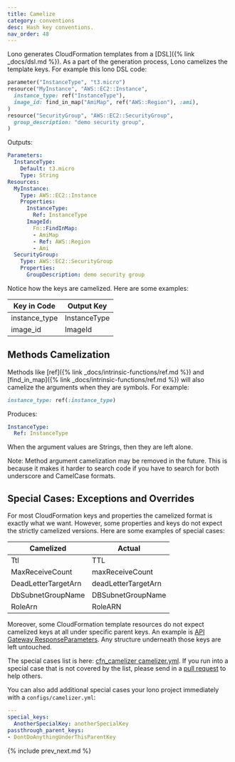 ```yaml
---
title: Camelize
category: conventions
desc: Hash key conventions.
nav_order: 48
---
```


Lono generates CloudFormation templates from a [DSL]({% link _docs/dsl.md %}).  As a part of the generation process, Lono camelizes the template keys.  For example this lono DSL code:

```ruby
parameter("InstanceType", "t3.micro")
resource("MyInstance", "AWS::EC2::Instance",
  instance_type: ref("InstanceType"),
  image_id: find_in_map("AmiMap", ref("AWS::Region"), :ami),
)
resource("SecurityGroup", "AWS::EC2::SecurityGroup",
  group_description: "demo security group",
)
```

Outputs:

```yaml
Parameters:
  InstanceType:
    Default: t3.micro
    Type: String
Resources:
  MyInstance:
    Type: AWS::EC2::Instance
    Properties:
      InstanceType:
        Ref: InstanceType
      ImageId:
        Fn::FindInMap:
        - AmiMap
        - Ref: AWS::Region
        - Ami
  SecurityGroup:
    Type: AWS::EC2::SecurityGroup
    Properties:
      GroupDescription: demo security group
```

Notice how the keys are camelized. Here are some examples:

Key in Code | Output Key
--- | ---
instance_type | InstanceType
image_id | ImageId

## Methods Camelization

Methods like [ref]({% link _docs/intrinsic-functions/ref.md %}) and [find_in_map]({% link _docs/intrinsic-functions/ref.md %}) will also camelize the arguments when they are symbols.  For example:

```ruby
instance_type: ref(:instance_type)
```

Produces:

```yaml
InstanceType:
  Ref: InstanceType
```

When the argument values are Strings, then they are left alone.

Note: Method argument camelization may be removed in the future. This is because it makes it harder to search code if you have to search for both underscore and CamelCase formats.

## Special Cases: Exceptions and Overrides

For most CloudFormation keys and properties the camelized format is exactly what we want. However, some properties and keys do not expect the strictly camelized versions.  Here are some examples of special cases:

Camelized | Actual
--- | ---
Ttl | TTL
MaxReceiveCount | maxReceiveCount
DeadLetterTargetArn | deadLetterTargetArn
DbSubnetGroupName | DBSubnetGroupName
RoleArn | RoleARN

Moreover, some CloudFormation template resources do not expect camelized keys at all under specific parent keys.  An example is [API Gateway ResponseParameters](https://docs.aws.amazon.com/apigateway/latest/developerguide/api-gateway-swagger-extensions-integration-responseParameters.html). Any structure underneath those keys are left untouched.

The special cases list is here: [cfn_camelizer camelizer.yml](https://github.com/tongueroo/cfn_camelizer/blob/master/lib/camelizer.yml).  If you run into a special case that is not covered by the list, please send in a [pull request](https://github.com/tongueroo/cfn_camelizer/pulls) to help others.

You can also add additional special cases your lono project immediately with a `configs/camelizer.yml`:

```yaml
---
special_keys:
  AnotherSpecialKey: anotherSpecialKey
passthrough_parent_keys:
- DontDoAnythingUnderThisParentKey
```

{% include prev_next.md %}
